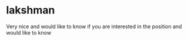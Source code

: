 # lakshman
Very nice and would like to know if you are interested in the position and would like to know

